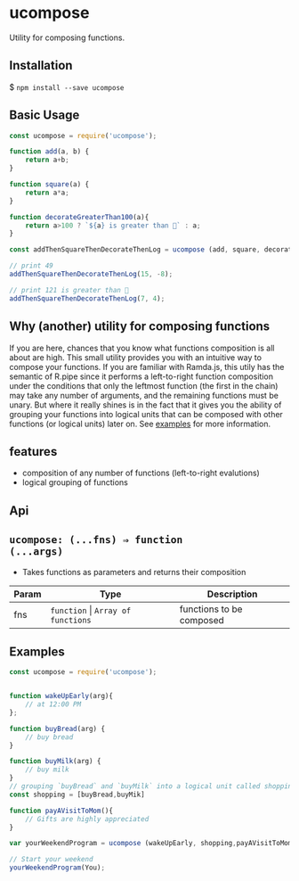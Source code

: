 # ucompose

Utility for composing functions.

## Installation
$ `npm install --save ucompose`

## Basic Usage

```js
const ucompose = require('ucompose');

function add(a, b) {
    return a+b;
}

function square(a) {
    return a*a;
}

function decorateGreaterThan100(a){
    return a>100 ? `${a} is greater than 💯` : a;
}

const addThenSquareThenDecorateThenLog = ucompose (add, square, decorateGreaterThan100, console.log);

// print 49
addThenSquareThenDecorateThenLog(15, -8);

// print 121 is greater than 💯
addThenSquareThenDecorateThenLog(7, 4);

```

## Why (another) utility for composing functions

If you are here, chances that you know what functions composition is all about are high. This small utility provides you with an intuitive way to compose your functions. If you are familiar with Ramda.js, this utily has the semantic of R.pipe since it performs a left-to-right function composition under the conditions that only the leftmost function (the first in the chain) may take any number of arguments, and the remaining functions must be unary. But where it really shines is in the fact that it gives you the ability of grouping your functions into logical units that can be composed with other functions (or logical units) later on. See [examples](#Examples) for more information.


## features
- composition of any number of functions (left-to-right evalutions)
- logical grouping of functions


## Api

## <code>ucompose: (...fns) ⇒ function (...args)</code>
  - Takes functions as parameters and returns their composition

| Param | Type | Description |
| --- | --- | --- |
| fns | <code>function</code> \| <code>Array of functions</code>| functions  to be composed |


## Examples

```js
const ucompose = require('ucompose');


function wakeUpEarly(arg){
    // at 12:00 PM 
};

function buyBread(arg) {
    // buy bread
}

function buyMilk(arg) {
    // buy milk
}
// grouping `buyBread` and `buyMilk` into a logical unit called shopping
const shopping = [buyBread,buyMik]

function payAVisitToMom(){
    // Gifts are highly appreciated
}

var yourWeekendProgram = ucompose (wakeUpEarly, shopping,payAVisitToMom );

// Start your weekend
yourWeekendProgram(You);
```
